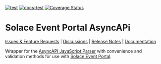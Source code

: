 [![test](https://github.com/SolaceLabs/ep-asyncapi/actions/workflows/test.yml/badge.svg)](https://github.com/SolaceLabs/ep-asyncapi/actions/workflows/test.yml)
[![docs-test](https://github.com/SolaceLabs/ep-asyncapi/actions/workflows/docs-test.yml/badge.svg)](https://github.com/SolaceLabs/ep-asyncapi/actions/workflows/docs-test.yml)
[![Coverage Status](https://coveralls.io/repos/github/SolaceLabs/ep-asyncapi/badge.svg?branch=main&kill_cache=1)](https://coveralls.io/github/SolaceLabs/ep-asyncapi?branch=main)

# Solace Event Portal AsyncAPi



[Issues & Feature Requests](https://github.com/SolaceLabs/ep-asyncapi/issues) |
[Discussions](https://github.com/SolaceLabs/ep-asyncapi/discussions) |
[Release Notes](./ReleaseNotes.md) |
[Documentation](https://SolaceLabs.github.io/ep-asyncapi/)


Wrapper for the [AsyncAPI JavaScript Parser](https://github.com/asyncapi/parser-js) with convenience and validation methods for use with [Solace Event Portal](https://solace.com/products/portal/).
